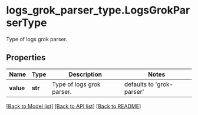 # logs_grok_parser_type.LogsGrokParserType

Type of logs grok parser.
## Properties
Name | Type | Description | Notes
------------ | ------------- | ------------- | -------------
**value** | **str** | Type of logs grok parser. | defaults to 'grok-parser'

[[Back to Model list]](README.md#documentation-for-models) [[Back to API list]](README.md#documentation-for-api-endpoints) [[Back to README]](README.md)


